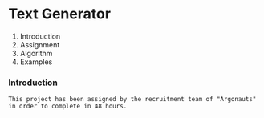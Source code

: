 # Text Generator

1. Introduction
2. Assignment
3. Algorithm
4. Examples


### Introduction

    This project has been assigned by the recruitment team of "Argonauts" in order to complete in 48 hours.
